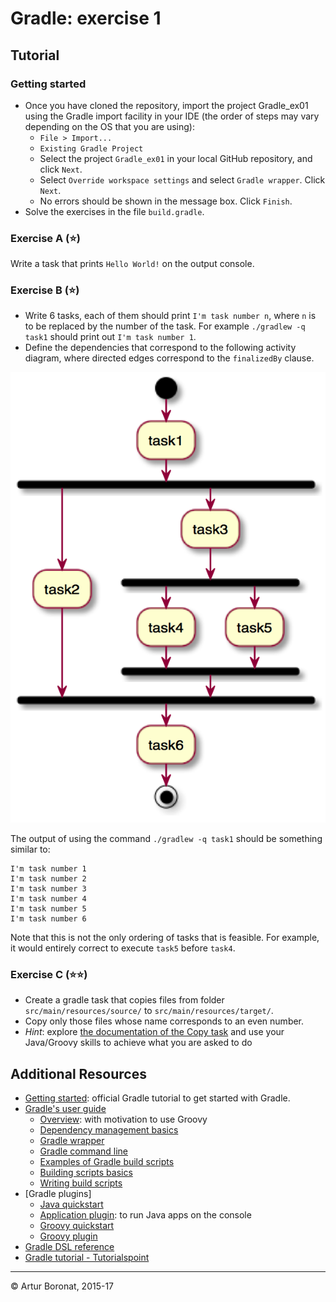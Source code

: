 <link rel='stylesheet' href='web/swiss.css'/>

# Gradle: exercise 1

## Tutorial 

### Getting started

* Once you have cloned the repository, import the project Gradle_ex01 using the Gradle import facility in your IDE (the order of steps may vary depending on the OS that you are using):
  - `File > Import...`
  - `Existing Gradle Project`
  - Select the project `Gradle_ex01` in your local GitHub repository, and click `Next`.
  - Select `Override workspace settings` and select `Gradle wrapper`. Click `Next`.
  - No errors should be shown in the message box. Click `Finish`.
* Solve the exercises in the file `build.gradle`.

<div class="all-questions">

### Exercise A (:star:)

Write a task that prints `Hello World!` on the output console.

### Exercise B (:star:)

* Write 6 tasks, each of them should print `I'm task number n`, where `n` is to be replaced by the number of the task. For example `./gradlew -q task1` should print out `I'm task number 1`.
* Define the dependencies that correspond to the following activity diagram, where directed edges correspond to the `finalizedBy` clause.

<img src="web/ad.png">

The output of using the command `./gradlew -q task1` should be something similar to:

	I'm task number 1
	I'm task number 2
	I'm task number 3
	I'm task number 4
	I'm task number 5
	I'm task number 6

Note that this is not the only ordering of tasks that is feasible. For example, it would entirely correct to execute `task5` before `task4`.

### Exercise C (:star::star:)

* Create a gradle task that copies files from folder `src/main/resources/source/` to `src/main/resources/target/`.
* Copy only those files whose name corresponds to an even number.
* *Hint*: explore [the documentation of the Copy task](https://docs.gradle.org/current/dsl/org.gradle.api.tasks.Copy.html) and use your Java/Groovy skills to achieve what you are asked to do

## Additional Resources

* [Getting started](https://docs.gradle.org/current/userguide/tutorials.html): official Gradle tutorial to get started with Gradle.
* [Gradle's user guide](https://docs.gradle.org/current/userguide/userguide.html)
  * [Overview](https://docs.gradle.org/current/userguide/overview.html): with motivation to use Groovy
  * [Dependency management basics](https://docs.gradle.org/current/userguide/artifact_dependencies_tutorial.html)
  * [Gradle wrapper](https://docs.gradle.org/current/userguide/gradle_wrapper.html)
  * [Gradle command line](https://docs.gradle.org/current/userguide/gradle_command_line.html)
  * [Examples of Gradle build scripts](https://docs.gradle.org/current/userguide/sample_list.html)
  * [Building scripts basics](https://docs.gradle.org/current/userguide/tutorial_using_tasks.html)
  * [Writing build scripts](https://docs.gradle.org/current/userguide/writing_build_scripts.html)
* [Gradle plugins]
  * [Java quickstart](https://docs.gradle.org/current/userguide/tutorial_java_projects.html)
  * [Application plugin](https://docs.gradle.org/current/userguide/application_plugin.html): to run Java apps on the console
  * [Groovy quickstart](https://docs.gradle.org/current/userguide/tutorial_groovy_projects.html)
  * [Groovy plugin](https://docs.gradle.org/current/userguide/groovy_plugin.html)
* [Gradle DSL reference](https://docs.gradle.org/current/dsl)
* [Gradle tutorial - Tutorialspoint](http://www.tutorialspoint.com/gradle/)


***
&copy; Artur Boronat, 2015-17 

